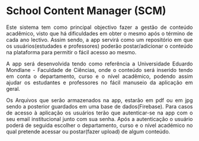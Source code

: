 # School Content Manager (SCM)
<div style="text-align: justify">
<p>
Este sistema tem como principal objectivo fazer a gestão de conteúdo acadêmico, visto que há dificuldades em obter o mesmo após o término de cada ano lectivo. Assim sendo, a app servirá como um repositório em que os usuários(estudades e professores) poderão postar/adicionar o conteúdo na plataforma para  permitir o fácil acesso ao mesmo.
</p>

<p>
A app será desenvolvida tendo como referência a Universidade Eduardo Mondlane - Faculdade de Ciências, onde o conteúdo será inserido tendo em conta o departamento, curso e o nível acadêmico, podendo assim ajudar os estudantes e professores no fácil manuseio da aplicação em geral.
</p>

<p>
Os Arquivos que serão armazenados na app, estarão em pdf ou em jpg sendo a posterior guardados em uma base de dados(Firebase). Para casos de acesso à aplicação os usuários terão que autenticar-se na app com o seu email institucional junto com sua senha. Após a autenticação o usuário poderá de seguida escolher o departamento, curso e o nível académico no qual pretende acessar ou postar(fazer upload) de algum conteúdo.
</p>
</div>

